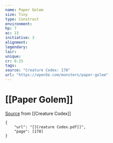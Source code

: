 ```yaml
---
name: Paper Golem
size: Tiny
type: Construct
environment: 
hp: 7
ac: 13
initiative: 3
alignment: 
legendary: 
lair: 
unique: 
cr: 0.25
tags: 
source: "Creature Codex: 178"
url: "https://open5e.com/monsters/paper-golem"
---
```

# [[Paper Golem]]

[Source](zotero://open-pdf/library/items/NTNKJRHG?page=178) from [[Creature Codex]]

```pdf
{
	"url": "[[Creature Codex.pdf]]",
	"page": [178]
}
```

